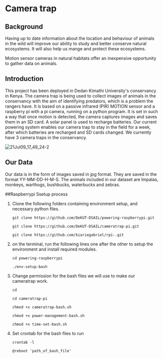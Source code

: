 # Camera trap 

## Background
Having up to date information about the location and behaviour of animals in the wild will improve our ability to study and better conserve natural ecosystems. It will also help us mange and protect these ecosystems. 

Motion sensor cameras in natural habitats offer an inexpensive opportunity to gather data on animals.


## Introduction

This project has been deployed in Dedan Kimathi University's conservancy in Kenya. 
The camera trap is being used to collect images of animals in the conservancy with the aim of identifying predators, which is a problem the rangers have.
It is based on a passive infrared (PIR) MOTION sensor and a raspberry pi with a pi camera, running on a python program. 
It is set in such a way that once motion is detected, the camera captures images and saves them in an SD card. 
A solar panel is used to recharge batteries. Our current powering system enables our camera trap to stay in the field for a week, after which batteries are recharged and SD cards changed. We currently have 3 camera traps in the conservancy.

![21Jul09_17_49_24-2](https://user-images.githubusercontent.com/74656615/134635155-9b8b6b24-b332-453f-801c-2ae9e726c07a.jpg)



## Our Data
Our data is in the form of images saved in jpg format. They are saved in the format YY-MM-DD-H-M-S.
The animals included in our dataset are Impalas, monkeys, warthogs, bushbucks, waterbucks and zebras.

##Raspberrypi Ssetup process

1. Clone the following folders containing environment setup, and necessary python files.

      `git clone https://github.com/DeKUT-DSAIL/powering-raspberrypi.git`
      
      `git clone https://github.com/DeKUT-DSAIL/cameratrap-pi.git`
      
      `git clone https://github.com/kiariegabriel/rpi-.git`
      
2. on the terminal, run the following lines one after the other to setup the environment and install required modules.

    `cd powering-raspberrypi`
    
    `./env-setup-bash`
    
    
2. Change permission for the bash files we will use to make our cameratrap work.

    `cd`
    
    `cd cameratrap-pi`
    
    `chmod +x cameratrap-bash.sh`
    
    `chmod +x power-management-bash.sh`
    
    `chmod +x time-set-bash.sh`
    
3. Set crontab for the bash files to run 

    `crontab -l`
    
    `@reboot 'path_of_bash_file'`
    
 




